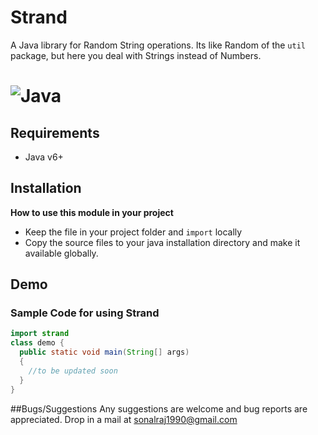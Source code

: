 Strand
======

A Java library for Random String operations. Its like Random of the `util` package, but here you deal with Strings instead of Numbers.

# ![](http://wissrech.ins.uni-bonn.de/misc/java/java.gif "Java")

## Requirements
* Java v6+

## Installation 
__How to use this module in your project__
* Keep the file in your project folder and `import` locally
* Copy the source files to your java installation directory and make it available globally.

## Demo 

### Sample Code for using Strand
```java
import strand
class demo {
  public static void main(String[] args)
  {
    //to be updated soon
  }
}
```

##Bugs/Suggestions
Any suggestions are welcome and bug reports are appreciated. Drop in a mail at sonalraj1990@gmail.com



